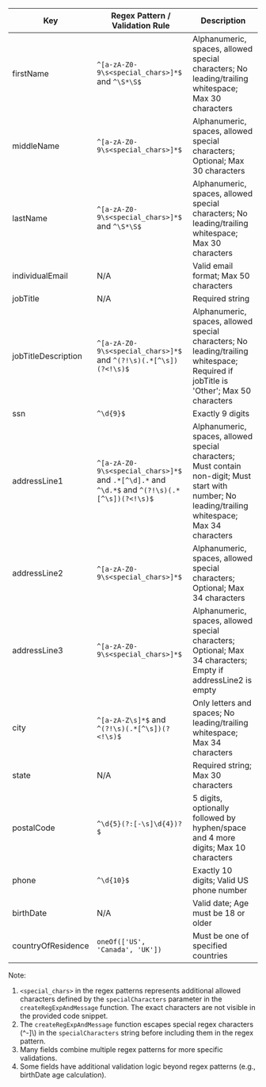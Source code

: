 | Key | Regex Pattern / Validation Rule | Description |
|-----|--------------------------------|-------------|
| firstName | `^[a-zA-Z0-9\s<special_chars>]*$` and `^\S*\S$` | Alphanumeric, spaces, allowed special characters; No leading/trailing whitespace; Max 30 characters |
| middleName | `^[a-zA-Z0-9\s<special_chars>]*$` | Alphanumeric, spaces, allowed special characters; Optional; Max 30 characters |
| lastName | `^[a-zA-Z0-9\s<special_chars>]*$` and `^\S*\S$` | Alphanumeric, spaces, allowed special characters; No leading/trailing whitespace; Max 30 characters |
| individualEmail | N/A | Valid email format; Max 50 characters |
| jobTitle | N/A | Required string |
| jobTitleDescription | `^[a-zA-Z0-9\s<special_chars>]*$` and `^(?!\s)(.*[^\s])(?<!\s)$` | Alphanumeric, spaces, allowed special characters; No leading/trailing whitespace; Required if jobTitle is 'Other'; Max 50 characters |
| ssn | `^\d{9}$` | Exactly 9 digits |
| addressLine1 | `^[a-zA-Z0-9\s<special_chars>]*$` and `.*[^\d].*` and `^\d.*$` and `^(?!\s)(.*[^\s])(?<!\s)$` | Alphanumeric, spaces, allowed special characters; Must contain non-digit; Must start with number; No leading/trailing whitespace; Max 34 characters |
| addressLine2 | `^[a-zA-Z0-9\s<special_chars>]*$` | Alphanumeric, spaces, allowed special characters; Optional; Max 34 characters |
| addressLine3 | `^[a-zA-Z0-9\s<special_chars>]*$` | Alphanumeric, spaces, allowed special characters; Optional; Max 34 characters; Empty if addressLine2 is empty |
| city | `^[a-zA-Z\s]*$` and `^(?!\s)(.*[^\s])(?<!\s)$` | Only letters and spaces; No leading/trailing whitespace; Max 34 characters |
| state | N/A | Required string; Max 30 characters |
| postalCode | `^\d{5}(?:[-\s]\d{4})?$` | 5 digits, optionally followed by hyphen/space and 4 more digits; Max 10 characters |
| phone | `^\d{10}$` | Exactly 10 digits; Valid US phone number |
| birthDate | N/A | Valid date; Age must be 18 or older |
| countryOfResidence | `oneOf(['US', 'Canada', 'UK'])` | Must be one of specified countries |

Note: 
1. `<special_chars>` in the regex patterns represents additional allowed characters defined by the `specialCharacters` parameter in the `createRegExpAndMessage` function. The exact characters are not visible in the provided code snippet.
2. The `createRegExpAndMessage` function escapes special regex characters (^-]\\) in the `specialCharacters` string before including them in the regex pattern.
3. Many fields combine multiple regex patterns for more specific validations.
4. Some fields have additional validation logic beyond regex patterns (e.g., birthDate age calculation).
